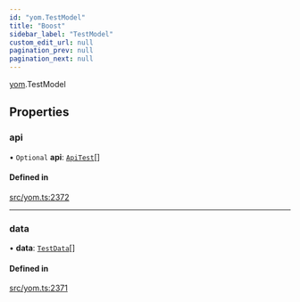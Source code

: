 ```yaml
---
id: "yom.TestModel"
title: "Boost"
sidebar_label: "TestModel"
custom_edit_url: null
pagination_prev: null
pagination_next: null
---
```


[yom](../namespaces/yom.md).TestModel

## Properties

### api

• `Optional` **api**: [`ApiTest`](yom.ApiTest.md)[]

#### Defined in

[src/yom.ts:2372](https://github.com/yolmio/boost/blob/b239488/src/yom.ts#L2372)

___

### data

• **data**: [`TestData`](../namespaces/yom.md#testdata)[]

#### Defined in

[src/yom.ts:2371](https://github.com/yolmio/boost/blob/b239488/src/yom.ts#L2371)
